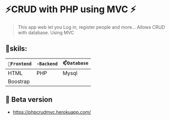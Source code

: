# ⚡CRUD with PHP using MVC ⚡

> This app web let you Log in, register people and more... Allows CRUD with database. 
> Using MVC

## 🔭skils:

| `🔭Frontend` | `⚡Backend` | `📫Database` |
| ------ | ------ | ------ | 
| HTML | PHP | Mysql |
| Boostrap |  |  |



## 🌱 Beta version
<ul>
<li> <a href="https://phpcrudmvc.herokuapp.com/" target="_blank">https://phpcrudmvc.herokuapp.com/</a> </li>
</ul>

